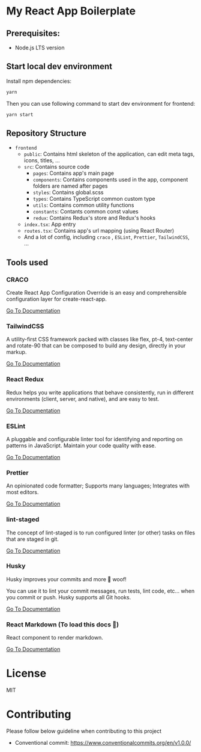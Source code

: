 # My React App Boilerplate

## Prerequisites:

-   Node.js LTS version

## Start local dev environment

Install npm dependencies:

```zsh
yarn
```

Then you can use following command to start dev environment for frontend:

```zsh
yarn start
```

## Repository Structure

-   `frontend`
    -   `public`: Contains html skeleton of the application, can edit meta tags, icons, titles, ...
    -   `src`: Contains source code
        -   `pages`: Contains app's main page
        -   `components`: Contains components used in the app, component folders are named after pages
        -   `styles`: Contains global.scss
        -   `types`: Contains TypeScript common custom type
        -   `utils`: Contains common utility functions
        -   `constants`: Contants common const values
        -   `redux`: Contains Redux's store and Redux's hooks
    -   `index.tsx`: App entry
    -   `routes.tsx`: Contains app's url mapping (using React Router)
    -   And a lot of config, including `craco` , `ESLint`, `Prettier`, `TailwindCSS`, ...

## Tools used

### **CRACO**

Create React App Configuration Override is an easy and comprehensible configuration layer for create-react-app.

[Go To Documentation](https://github.com/gsoft-inc/craco)

### **TailwindCSS**

A utility-first CSS framework packed with classes like flex, pt-4, text-center and rotate-90 that can be composed to build any design, directly in your markup.

[Go To Documentation](https://tailwindcss.com/docs)

### **React Redux**

Redux helps you write applications that behave consistently, run in different environments (client, server, and native), and are easy to test.

[Go To Documentation](https://redux.js.org/introduction/getting-started)

### **ESLint**

A pluggable and configurable linter tool for identifying and reporting on patterns in JavaScript. Maintain your code quality with ease.

[Go To Documentation](https://eslint.org/docs/user-guide/getting-started)

### **Prettier**

An opinionated code formatter; Supports many languages; Integrates with most editors.

[Go To Documentation](https://prettier.io/docs/en/index.html)

### **lint-staged**

The concept of lint-staged is to run configured linter (or other) tasks on files that are staged in git.

[Go To Documentation](https://github.com/okonet/lint-staged)

### **Husky**

Husky improves your commits and more 🐶 woof!

You can use it to lint your commit messages, run tests, lint code, etc... when you commit or push. Husky supports all Git hooks.

[Go To Documentation](https://typicode.github.io/husky/#/)

### **React Markdown** (To load this docs 🙂)

React component to render markdown.

[Go To Documentation](https://github.com/remarkjs/react-markdown)

# License

MIT

# Contributing

Please follow below guideline when contributing to this project

-   Conventional commit: https://www.conventionalcommits.org/en/v1.0.0/
